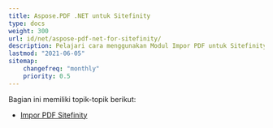 ```yaml
---
title: Aspose.PDF .NET untuk Sitefinity
type: docs
weight: 300
url: id/net/aspose-pdf-net-for-sitefinity/
description: Pelajari cara menggunakan Modul Impor PDF untuk Sitefinity
lastmod: "2021-06-05"
sitemap:
    changefreq: "monthly"
    priority: 0.5
---
```


Bagian ini memiliki topik-topik berikut:

- [Impor PDF Sitefinity](/pdf/net/sitefinity-pdf-import/)
